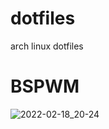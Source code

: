 # dotfiles
arch linux dotfiles

# BSPWM
![2022-02-18_20-24](https://user-images.githubusercontent.com/99938571/154780569-febb2d7f-6304-456a-be99-39b6e5efff07.png)
